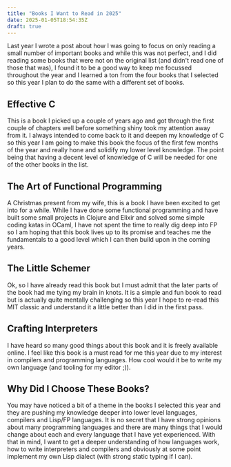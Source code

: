 ```yaml
---
title: "Books I Want to Read in 2025"
date: 2025-01-05T18:54:35Z
draft: true
---
```


Last year I wrote a post about how I was going to focus on only reading a small number of important books and while this was not perfect, and I did reading some books that were not on the original list (and didn't read one of those that was), I found it to be
a good way to keep me focussed throughout the year and I learned a ton from the four books that I selected so this year I plan to do the same with a different set of books.

## Effective C
This is a book I picked up a couple of years ago and got through the first couple of chapters well before something shiny took my attention away from it. I always intended to come back to it and deepen my knowledge of C so this year I am going to make this book the focus
of the first few months of the year and really hone and solidify my lower level knowledge. The point being that having a decent level of knowledge of C will be needed for one of the other books in the list.

## The Art of Functional Programming
A Christmas present from my wife, this is a book I have been excited to get into for a while. While I have done some functional programming and have built some small projects in Clojure and Elixir and solved some simple coding katas in OCaml, I have not spent the time to
really dig deep into FP so I am hoping that this book lives up to its promise and teaches me the fundamentals to a good level which I can then build upon in the coming years.

## The Little Schemer
Ok, so I have already read this book but I must admit that the later parts of the book had me tying my brain in knots. It is a simple and fun book to read but is actually quite mentally challenging so this year I hope to re-read this MIT classic and understand it a little better than I did in the first pass.

## Crafting Interpreters
I have heard so many good things about this book and it is freely available online. I feel like this book is a must read for me this year due to my interest in compilers and programming languages. How cool would it be to write my own language (and tooling for my editor ;)).

## Why Did I Choose These Books?

You may have noticed a bit of a theme in the books I selected this year and they are pushing my knowledge deeper into lower level languages, compilers and Lisp/FP languages. It is no secret that I have strong opinions about many programming languages and
there are many things that I would change about each and every language that I have yet experienced. With that in mind, I want to get a deeper understanding of how languages work, how to write interpreters and compilers and obviously at some point implement my
own Lisp dialect (with strong static typing if I can).
